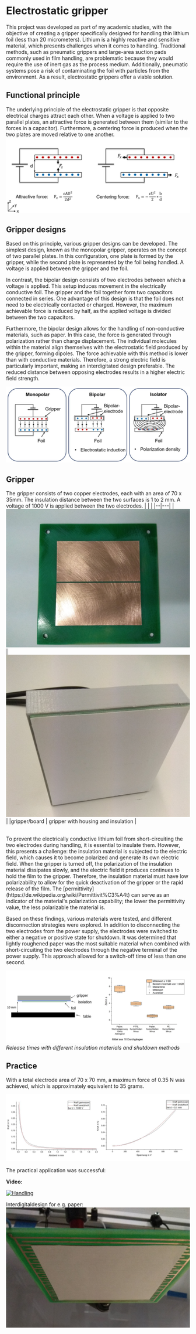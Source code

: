 # Electrostatic gripper

This project was developed as part of my academic studies, with the objective of creating a gripper specifically designed for handling thin lithium foil (less than 20 micrometers). Lithium is a highly reactive and sensitive material, which presents challenges when it comes to handling. Traditional methods, such as pneumatic grippers and large-area suction pads commonly used in film handling, are problematic because they would require the use of inert gas as the process medium. Additionally, pneumatic systems pose a risk of contaminating the foil with particles from the environment. As a result, electrostatic grippers offer a viable solution.

## Functional principle

The underlying principle of the electrostatic gripper is that opposite electrical charges attract each other. When a voltage is applied to two parallel plates, an attractive force is generated between them (similar to the forces in a capacitor). Furthermore, a centering force is produced when the two plates are moved relative to one another.
![electrostatic forces](Images/electrostatic_forces.jpg)

## Gripper designs

Based on this principle, various gripper designs can be developed. The simplest design, known as the monopolar gripper, operates on the concept of two parallel plates. In this configuration, one plate is formed by the gripper, while the second plate is represented by the foil being handled. A voltage is applied between the gripper and the foil.

In contrast, the bipolar design consists of two electrodes between which a voltage is applied. This setup induces movement in the electrically conductive foil. The gripper and the foil together form two capacitors connected in series. One advantage of this design is that the foil does not need to be electrically contacted or charged. However, the maximum achievable force is reduced by half, as the applied voltage is divided between the two capacitors.

Furthermore, the bipolar design allows for the handling of non-conductive materials, such as paper. In this case, the force is generated through polarization rather than charge displacement. The individual molecules within the material align themselves with the electrostatic field produced by the gripper, forming dipoles. The force achievable with this method is lower than with conductive materials. Therefore, a strong electric field is particularly important, making an interdigitated design preferable. The reduced distance between opposing electrodes results in a higher electric field strength.

![gripper design](Images/gripper_designs.jpg)

## Gripper

The gripper consists of two copper electrodes, each with an area of 70 x 35mm. The insulation distance between the two surfaces is 1 to 2 mm. A voltage of 1000 V is applied between the two electrodes.
| | |
|--|---|
|![pcb](Images/pcb.jpg) |![Gripper](Images/gripper_housing.jpg) |
|gripper/board          | gripper with housing and insulation   |

<br />
To prevent the electrically conductive lithium foil from short-circuiting the two electrodes during handling, it is essential to insulate them. However, this presents a challenge: the insulation material is subjected to the electric field, which causes it to become polarized and generate its own electric field. When the gripper is turned off, the polarization of the insulation material dissipates slowly, and the electric field it produces continues to hold the film to the gripper. Therefore, the insulation material must have low polarizability to allow for the quick deactivation of the gripper or the rapid release of the film. The [permittivity](https://de.wikipedia.org/wiki/Permittivit%C3%A4t) can serve as an indicator of the material's polarization capability; the lower the permittivity value, the less polarizable the material is.

Based on these findings, various materials were tested, and different disconnection strategies were explored. In addition to disconnecting the two electrodes from the power supply, the electrodes were switched to either a negative or positive state for shutdown. It was determined that lightly roughened paper was the most suitable material when combined with short-circuiting the two electrodes through the negative terminal of the power supply. This approach allowed for a switch-off time of less than one second.

![release_time](Images/release_time.jpg)
*Release times with different insulation materials and shutdown methods*

## Practice

With a total electrode area of 70 x 70 mm, a maximum force of 0.35 N was achieved, which is approximately equivalent to 35 grams.

![force](Images/force.jpg)

The practical application was successful:

**Video:**

[![Handling](http://img.youtube.com/vi/Acb63k8iqSQ/0.jpg)](http://www.youtube.com/watch?v=Acb63k8iqSQ "Handling")

Interdigitaldesign for e.g. paper: 
![Interdigital](Images/interdigital.jpg)
